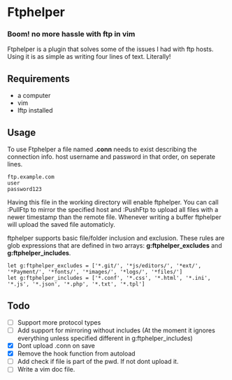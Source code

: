 # Ftphelper
### Boom! no more hassle with ftp in vim
Ftphelper is a plugin that solves some of the issues I had with ftp hosts. Using it is as simple as writing four lines of text. Literally!

## Requirements
* a computer
* vim
* lftp installed

## Usage
To use Ftphelper a file named **.conn** needs to exist describing the connection info. host username and password in that order, on seperate lines.
```
ftp.example.com
user
password123
```
Having this file in the working directory will enable ftphelper.
You can call :PullFtp to mirror the specified host and :PushFtp to upload all files with a newer timestamp than the remote file.
Whenever writing a buffer ftphelper will upload the saved file automaticly.

ftphelper supports basic file/folder inclusion and exclusion.
These rules are glob expressions that are defined in two arrays: **g:ftphelper_excludes** and **g:ftphelper_includes**.
```vim
let g:ftphelper_excludes = ['*.git/', '*js/editors/', '*ext/', '*Payment/', '*fonts/', '*images/', '*logs/', '*files/']
let g:ftphelper_includes = ['*.conf', '*.css', '*.html', '*.ini', '*.js', '*.json', '*.php', '*.txt', '*.tpl']
```

## Todo
- [ ] Support more protocol types
- [ ] Add support for mirroring without includes (At the moment it ignores everything unless specified different in g:ftphelper_includes)
- [x] Dont upload .conn on save
- [x] Remove the hook function from autoload
- [ ] Add check if file is part of the pwd. If not dont upload it.
- [ ] Write a vim doc file.

